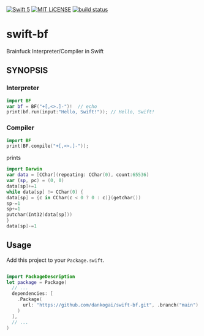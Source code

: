 [![Swift 5](https://img.shields.io/badge/swift-5-blue.svg)](https://swift.org)
[![MIT LiCENSE](https://img.shields.io/badge/license-MIT-blue.svg)](LICENSE)
[![build status](https://secure.travis-ci.org/dankogai/swift-bf.png)](http://travis-ci.org/dankogai/swift-bf)

swift-bf
========

Brainfuck Interpreter/Compiler in Swift

## SYNOPSIS

### Interpreter

```swift
import BF
var bf = BF("+[,<>.]-")!  // echo
print(bf.run(input:"Hello, Swift!")); // Hello, Swift!
```

### Compiler

```swift
import BF
print(BF.compile("+[,<>.]-"));
```

prints

```swift
import Darwin
var data = [CChar](repeating: CChar(0), count:65536)
var (sp, pc) = (0, 0)
data[sp]+=1
while data[sp] != CChar(0) {
data[sp] = {c in CChar(c < 0 ? 0 : c)}(getchar())
sp-=1
sp+=1
putchar(Int32(data[sp]))
}
data[sp]-=1

```

## Usage

Add this project to your `Package.swift`.

```swift

import PackageDescription
let package = Package(
  // ...
  dependencies: [
    .Package(
      url: "https://github.com/dankogai/swift-bf.git", .branch("main")
    )
  ],
  // ...
)
```
